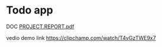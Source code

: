# Todo app
DOC [PROJECT.REPORT.pdf](https://github.com/Budigoutham/PROJECT-TODO-APP/files/12513644/PROJECT.REPORT.pdf)



vedio demo link https://clipchamp.com/watch/T4vGzTWE9x7
